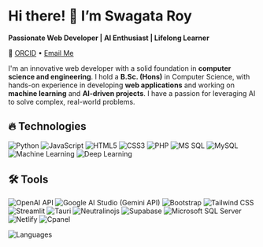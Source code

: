 # Hi there! 👋 I’m Swagata Roy

**Passionate Web Developer | AI Enthusiast | Lifelong Learner**

🔗 [ORCID](https://orcid.org/0009-0008-7852-4708) • [Email Me](mailto:swagata19s18r@gmail.com)

I'm an innovative web developer with a solid foundation in **computer science and engineering**. I hold a **B.Sc. (Hons)** in Computer Science, with hands-on experience in developing **web applications** and working on **machine learning** and **AI-driven projects**. I have a passion for leveraging AI to solve complex, real-world problems.

## 🔥 Technologies

![Python](https://img.shields.io/badge/-Python-3776AB?style=flat-square&logo=python&logoColor=white)
![JavaScript](https://img.shields.io/badge/-JavaScript-F7DF1E?style=flat-square&logo=javascript&logoColor=black)
![HTML5](https://img.shields.io/badge/-HTML5-E34F26?style=flat-square&logo=html5&logoColor=white)
![CSS3](https://img.shields.io/badge/-CSS3-1572B6?style=flat-square&logo=css3)
![PHP](https://img.shields.io/badge/-PHP-777BB4?style=flat-square&logo=php&logoColor=white)
![MS SQL](https://img.shields.io/badge/-MS%20SQL-CC2927?style=flat-square&logo=microsoft-sql-server&logoColor=white)
![MySQL](https://img.shields.io/badge/-MySQL-4479A1?style=flat-square&logo=mysql&logoColor=white)
![Machine Learning](https://img.shields.io/badge/-Machine%20Learning-00C4B3?style=flat-square&logo=machine-learning&logoColor=white)
![Deep Learning](https://img.shields.io/badge/-Deep%20Learning-7A67D3?style=flat-square&logo=deep-learning&logoColor=white)

## 🛠 Tools

![OpenAI API](https://img.shields.io/badge/-OpenAI%20API-412991?style=flat-square&logo=openai&logoColor=white)
![Google AI Studio (Gemini API)](https://img.shields.io/badge/-Google%20AI%20Studio%20(Gemini%20API)-34A853?style=flat-square&logo=google&logoColor=white)
![Bootstrap](https://img.shields.io/badge/-Bootstrap-7952B3?style=flat-square&logo=bootstrap&logoColor=white)
![Tailwind CSS](https://img.shields.io/badge/-Tailwind%20CSS-06B6D4?style=flat-square&logo=tailwind-css&logoColor=white)
![Streamlit](https://img.shields.io/badge/-Streamlit-FF4B4B?style=flat-square&logo=streamlit&logoColor=white)
![Tauri](https://img.shields.io/badge/-Tauri-FFC131?style=flat-square&logo=tauri&logoColor=white)
![Neutralinojs](https://img.shields.io/badge/-Neutralinojs-FB8C00?style=flat-square&logo=neutralinojs&logoColor=white)
![Supabase](https://img.shields.io/badge/-Supabase-3ECF8E?style=flat-square&logo=supabase&logoColor=white)
![Microsoft SQL Server](https://img.shields.io/badge/-Microsoft%20SQL%20Server-CC2927?style=flat-square&logo=microsoft-sql-server&logoColor=white)
![Netlify](https://img.shields.io/badge/-Netlify-15847D?style=flat-square&logo=netlify&logoColor=white)
![Cpanel](https://img.shields.io/badge/-Cpanel-FF6C2C?style=flat-square&logo=cpanel&logoColor=white)


![Languages](https://github-readme-stats.vercel.app/api/top-langs/?username=Swagata-Roy&langs_count=10&theme=dark)


